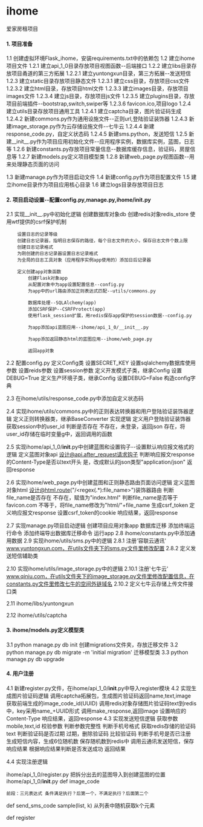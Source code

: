 # ihome
爱家房租项目

#### 1. 项目准备
1.1 创建虚拟环境Flask_ihome，安装requirements.txt中的依赖包
1.2 建立ihome项目文件
    1.2.1 建立api_1_0目录存放项目视图函数--后端接口
    1.2.2 建立libs目录存放项目甬道的第三方拓展
        1.2.2.1 建立yuntongxun目录，第三方拓展--发送短信
    1.2.3 建立static目录存放项目静态文件
        1.2.3.1 建立css目录，存放项目css文件
        1.2.3.2 建立html目录，存放项目html文件
        1.2.3.3 建立images目录，存放项目images文件
        1.2.3.4 建立js目录，存放项目js文件
        1.2.3.5 建立plugins目录，存放项目前端插件--bootstrap,switch,swiper等
        1.2.3.6 favicon.ico,项目logo
    1.2.4 建立utils目录存放项目通用工具
        1.2.4.1 建立captcha目录，图片验证码生成
        1.2.4.2 新建commons.py作为通用设施文件--正则url,登陆验证装饰器
        1.2.4.3 新建image_storage.py作为云存储设施文件--七牛云
        1.2.4.4 新建response_code.py，自定义状态码
        1.2.4.5 新建sms.python，发送短信
    1.2.5 新建__init__.py作为项目应用初始化文件--应用程序实例，数据库实例，蓝图，日志等
    1.2.6 新建constants.py存放项目常量信息--数据库缓存信息，验证码，房屋信息等
    1.2.7 新建models.py定义项目模型类
    1.2.8 新建web_page.py视图函数--用来处理静态页面的访问

1.3 新建manage.py作为项目启动文件
1.4 新建config.py作为项目配置文件
1.5 建立ihome目录作为项目应用核心目录
1.6 建立logs目录存放项目日志

#### 2. 项目启动设置--配置config.py,manage.py,ihome/__init__.py
2.1 实现__init__.py中初始化逻辑
        创建数据库对象db
        创建redis对象redis_store
        使用wtf提供的csrf保护机制

        设置日志的记录等级
        创建日志记录器，指明日志保存的路径，每个日志文件的大小，保存日志文件个数上限
        创建日志记录格式
        为刚创建的日志记录器设置日志记录格式
        为全局的日志工具对象（应用程序实例app使用的）添加日后记录器

        定义创建app对象函数
            创建Flask对象app
            从配置对象中为app设置配置信息--config.py
            为app中的url路由添加正则表达式匹配--utils/commons.py

            数据库处理--SQLAlchemy(app)
            添加CSRF保护--CSRFProtect(app)
            使用flask_session扩展，用redis保存app保护的session数据--config.py

            为app添加api蓝图应用--ihome/api_1_0/__init__.py

            为app添加返回静态html的蓝图应用--ihome/web_page.py

            返回app对象

2.2 配置config.py
        定义Config类
            设置SECRET_KEY
            设置sqlalchemy数据库使用参数
            设置reids参数
            设置session参数
        定义开发模式子类，继承Config
            设置DEBUG=True
        定义生产环境子类，继承Config
            设置DEBUG=False
        构造config字典

2.3 在ihome/utils/response_code.py中添加自定义状态码

2.4 实现ihome/utils/commons.py中的正则表达转换器和用户登陆验证装饰器逻辑
        定义正则转换器类，继承BaseConverter
            实现逻辑
        定义用户登陆验证装饰器
            获取session中的user_id
            判断是否存在
                不存在，未登录，返回json
                存在，将user_id存储在临时变量g中，返回调用的函数

2.5 实现ihome/api_1_0/__init__.py中创建蓝图和设置钩子--设置默认响应报文格式的逻辑
        定义蓝图对象api
        设计@api.after_request请求钩子
            判断响应报文response的Content-Type是否以text开头
                是，改成默认的json类型"application/json"
            返回response

2.6 实现ihome/web_page.py中创建蓝图和正则静态路由页面访问逻辑
        定义蓝图对象html
        设计@html.route("/<regex(.*):file_name>")装饰器路由
            判断file_name是否存在
                不存在，赋值为"index.html"
            判断file_name是否等于favicon.com
                不等于，将file_name修改为"html/"+file_name
            生成csrf_token
            定义响应报文response
            设置csrf_token的cookie
            响应结果，返回response

2.7 实现manage.py项目启动逻辑
        创建项目应用对象app
        数据库迁移
        添加终端运行命令
        添加终端导出数据库迁移命令
        运行app
2.8 ihome/constants.py中添加通用数据
2.9 实现ihome/utils/sms.py中的逻辑
    2.8.1 注册'容联云通讯' www.yuntongxun.com，在utils文件夹下的sms.py文件里修改配置
    2.8.2 定义发送短信辅助类


2.10 实现ihome/utils/image_storage.py中的逻辑
    2.10.1 注册'七牛云' www.qiniu.com，在utils文件夹下的image_storage.py文件里修改配置信息，在constants.py文件里修改七牛的空间外链域名
    2.10.2 定义七牛云存储上传文件接口类


2.11 ihome/libs/yuntongxun

2.12 ihome/utils/captcha

#### 3. ihome/models.py定义模型类
3.1 python manage.py db init 创建migrations文件夹，存放迁移文件
3.2 python manage.py db migrate -m 'initial migration' 迁移模型类
3.3 python manage.py db upgrade

#### 4. 用户注册
4.1 新建register.py文件，在ihome/api_1_0/__init__.py中导入register模块
4.2 实现生成图片验证码逻辑
        调用captcha拓展包，生成图片验证码返回name,text,image
        获取前端生成的image_code_id(UUID)
        调用redis对象存储图片验证码text到redis中，key采用name_+UUID形式
        调用make_response,返回image
        设置响应的Content-Type
        响应结果，返回response
4.3 实现发送短信逻辑
        获取参数mobile,text,id
        校验参数
            判断参数完整性
            判断手机号格式
        获取redis存储的验证码text
        判断验证码是否过期
            过期，删除验证码
        比较验证码
        判断手机号是否已注册
        生成短信内容，生成6位随机数
        保存随机数到redis中
        调用云通讯发送短信，保存响应结果
        根据响应结果判断是否发送成功
        返回结果

4.4 实现注册逻辑

ihome/api_1_0/register.py
把拆分出去的蓝图导入到创建蓝图的位置ihome/api_1_0/__init__.py
def image_code

    前段：三元表达式 条件满足执行？后第一个，不满足执行？后面第二个

def send_sms_code
sample(list, k) 从列表中随机获取k个元素

def register



